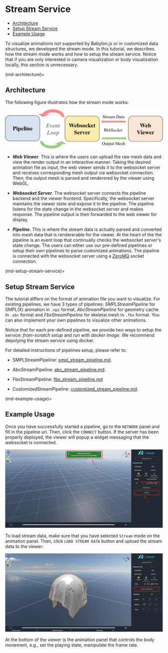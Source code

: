 # Stream Service

- [Architecture](md-architecture)
- [Setup Stream Service](md-setup-stream-service)
- [Example Usage](md-example-usage)

To visualize animations not supported by Babylon.js or in customized data structures, we developed the stream mode. In this tutorial, we describes how the stream mode works and how to setup the stream service. Notice that if you are only interested in camera visualization or body visualization locally, this section is unnecessary.

(md-architecture)=

## Architecture

The following figure illustrates how the stream mode works:

![alt architecture](../_static/server/architecture.png)

- ***Web Viewer***. This is where the users can upload the raw mesh data and view the render output in an interactive manner. Taking the desired animation file as input, the web viewer sends it to the websocket server and receives corresponding mesh output via websocket connection. Then, the output mesh is parsed and renderered by the viewer using WebGL.

- ***Websocket Server***. The websocket server connects the pipeline backend and the viewer frontend. Specifically, the websocket server maintains the viewer state and expose it to the pipeline. The pipeline listens for the state change in the websocket server and makes response. The pipeline output is then forwarded to the web viewer for display.

- ***Pipeline***. This is where the stream data is actually parsed and converted into mesh data that is rendererable for the viewer. At the heart of the the pipeline is an event loop that continually checks the websocket server's state change. The users can either use our pre-defined pipelines or setup their own pipelines to parse customized animations. The pipeline is connected with the websocket server using a [ZeroMQ](https://zeromq.org/) socket connection.

(md-setup-stream-service)=

## Setup Stream Service

The tutorial differs on the format of animation file you want to visualize. For existing pipelines, we have 3 types of pipelines: *SMPLStreamPipeline* for SMPL(X) animation in `.npz` format, *AbcStreamPipeline* for geometry cache in `.abc` format and *FbxStreamPipeline* for skeletal mesh in `.fbx` format. You can also implement your own pipelines to visualize other animations.

Notice that for each pre-defined pipeline, we provide two ways to setup the service: *from-scratch setup* and *run with docker image*. We recommend depolying the stream service using docker.

For detailed instructions of pipelines setup, please refer to:

 - SMPLStreamPipeline: [smpl_stream_pipeline.md](./smpl_stream_pipeline.md).

 - AbcStreamPipeline: [abc_stream_pipeline.md](./abc_stream_pipeline.md).

 - FbxStreamPipeline: [fbx_stream_pipeline.md](./fbx_stream_pipeline.md)

 - CustomizedStreamPipeline: [customized_stream_pipeline.md](./customized_stream_pipeline.md).

(md-example-usage)=

## Example Usage

Once you have successfully started a pipeline, go to the `NETWORK` panel and fill in the pipeline url. Then, click the `CONNECT` button. If the server has been properly deployed, the viewer will popup a widget messaging that the websocket is connected.

![alt bridge_connection](../_static/server/pipeline_connection.png)

To load stream data, make sure that you have selected `Stream` mode on the animation panel. Then, click `LOAD STREAM DATA` button and upload the stream data to the viewer:

![alt stream_visualization](../_static/server/stream_visualization.png)

At the bottom of the viewer is the animation panel that controls the body movement, e.g., set the playing state, manipulate the frame rate.

